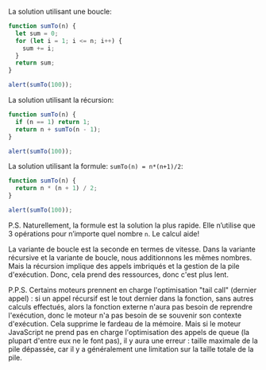 La solution utilisant une boucle:

```js run
function sumTo(n) {
  let sum = 0;
  for (let i = 1; i <= n; i++) {
    sum += i;
  }
  return sum;
}

alert(sumTo(100));
```

La solution utilisant la récursion:

```js run
function sumTo(n) {
  if (n == 1) return 1;
  return n + sumTo(n - 1);
}

alert(sumTo(100));
```

La solution utilisant la formule: `sumTo(n) = n*(n+1)/2`:

```js run
function sumTo(n) {
  return n * (n + 1) / 2;
}

alert(sumTo(100));
```

P.S. Naturellement, la formule est la solution la plus rapide. Elle n’utilise que 3 opérations pour n’importe quel nombre `n`. Le calcul aide!

La variante de boucle est la seconde en termes de vitesse. Dans la variante récursive et la variante de boucle, nous additionnons les mêmes nombres. Mais la récursion implique des appels imbriqués et la gestion de la pile d'exécution. Donc, cela prend des ressources, donc c'est plus lent.

P.P.S. Certains moteurs prennent en charge l'optimisation "tail call" (dernier appel) : si un appel récursif est le tout dernier dans la fonction, sans autres calculs effectués, alors la fonction externe n'aura pas besoin de reprendre l'exécution, donc le moteur n'a pas besoin de se souvenir son contexte d'exécution. Cela supprime le fardeau de la mémoire. Mais si le moteur JavaScript ne prend pas en charge l'optimisation des appels de queue (la plupart d'entre eux ne le font pas), il y aura une erreur : taille maximale de la pile dépassée, car il y a généralement une limitation sur la taille totale de la pile.
